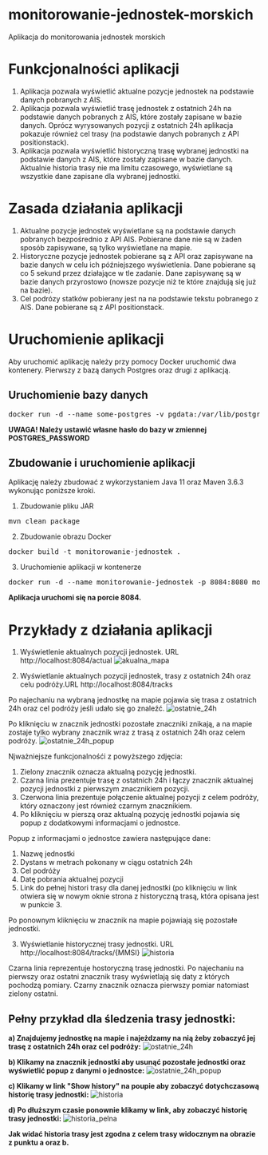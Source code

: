 # monitorowanie-jednostek-morskich
Aplikacja do monitorowania jednostek morskich

# Funkcjonalności aplikacji
1. Aplikacja pozwala wyświetlić aktualne pozycje jednostek na podstawie danych pobranych z AIS.
2. Aplikacja pozwala wyświetlić trasę jednostek z ostatnich 24h na podstawie danych pobranych z AIS, które zostały zapisane w bazie danych. Oprócz wyrysowanych pozycji z ostatnich 24h aplikacja pokazuje również cel trasy (na podstawie danych pobranych z API positionstack).
3. Aplikacja pozwala wyświetlić historyczną trasę wybranej jednostki na podstawie danych z AIS, które zostały zapisane w bazie danych. Aktualnie historia trasy nie ma limitu czasowego, wyświetlane są wszystkie dane zapisane dla wybranej jednostki.

# Zasada działania aplikacji
1. Aktualne pozycje jednostek wyświetlane są na podstawie danych pobranych bezpośrednio z API AIS. Pobierane dane nie są w żaden sposób zapisywane, są tylko wyświetlane na mapie.
2. Historyczne pozycje jednostek pobierane są z API oraz zapisywane na bazie danych w celu ich późniejszego wyświetlenia. Dane pobierane są co 5 sekund przez działające w tle zadanie. Dane zapisywanę są w bazie danych przyrostowo (nowsze pozycje niż te które znajdują się już na bazie).
3. Cel podrózy statków pobierany jest na na podstawie tekstu pobranego z AIS. Dane pobierane są z API positionstack.  

# Uruchomienie aplikacji
Aby uruchomić aplikację należy przy pomocy Docker uruchomić dwa kontenery. Pierwszy z bazą danych Postgres oraz drugi z aplikacją.

## Uruchomienie bazy danych
<pre>docker run -d --name some-postgres -v pgdata:/var/lib/postgresql/data -e POSTGRES_PASSWORD=mysecretpassword -p 5432:5432 postgres</pre>

<b>UWAGA! Należy ustawić własne hasło do bazy w zmiennej POSTGRES_PASSWORD</b>

## Zbudowanie i uruchomienie aplikacji
Aplikację należy zbudować z wykorzystaniem Java 11 oraz Maven 3.6.3 wykonując poniższe kroki.

1. Zbudowanie pliku JAR
<pre>
mvn clean package
</pre>

2. Zbudowanie obrazu Docker
<pre>
docker build -t monitorowanie-jednostek .
</pre>

3. Uruchomienie aplikacji w kontenerze
<pre>
docker run -d --name monitorowanie-jednostek -p 8084:8080 monitorowanie-jednostek
</pre>

<b>Aplikacja uruchomi się na porcie 8084.</b>

# Przykłady z działania aplikacji

1. Wyświetlenie aktualnych pozycji jednostek. URL http://localhost:8084/actual
![akualna_mapa](https://user-images.githubusercontent.com/26234920/144764507-a399ee2e-8b87-4360-889a-becd8b6cc566.PNG)

2. Wyświetlanie aktualnych pozycji jednostek, trasy z ostatnich 24h oraz celu podróży.URL http://localhost:8084/tracks

Po najechaniu na wybraną jednostkę na mapie pojawia się trasa z ostatnich 24h oraz cel podróży jeśli udało się go znaleźć.
![ostatnie_24h](https://user-images.githubusercontent.com/26234920/144764572-11b74816-96dc-48f1-90ec-a1291814538e.png)

Po kliknięciu w znacznik jednostki pozostałe znaczniki znikają, a na mapie zostaje tylko wybrany znacznik wraz z trasą z ostatnich 24h oraz celem podróży.
![ostatnie_24h_popup](https://user-images.githubusercontent.com/26234920/144764630-795fe154-d734-4d25-b18a-0d3b6bde7cca.PNG)

Njważniejsze funkcjonalnośći z powyższego zdjęcia:
1. Zielony znacznik oznacza aktualną pozycję jednostki.
2. Czarna linia prezentuje trasę z ostatnich 24h i łączy znacznik aktualnej pozycji jednostki z pierwszym znacznikiem pozycji.
3. Czerwona linia prezentuje połączenie aktualnej pozycji z celem podróży, który oznaczony jest również czarnym znacznikiem.
4. Po kliknięciu w pierszą oraz aktualną pozycję jednostki pojawia się popup z dodatkowymi informacjami o jednostce.

Popup z informacjami o jednostce zawiera następujące dane:
1. Nazwę jednostki
2. Dystans w metrach pokonany w ciągu ostatnich 24h
3. Cel podróży
4. Datę pobrania aktualnej pozycji
5. Link do pełnej histori trasy dla danej jednostki (po kliknięciu w link otwiera się w nowym oknie strona z historyczną trasą, która opisana jest w punkcie 3.

Po ponownym kliknięciu w znacznik na mapie pojawiają się pozostałe jednostki.

3. Wyświetlanie historycznej trasy jednostki. URL http://localhost:8084/tracks/{MMSI}
![historia](https://user-images.githubusercontent.com/26234920/144764854-2b754aca-42eb-474b-8a73-aa54e7823d53.png)

Czarna linia reprezentuje hostoryczną trasę jednostki. Po najechaniu na pierwszy oraz ostatni znacznik trasy wyświetlają się daty z których pochodzą pomiary. Czarny znacznik oznacza pierwszy pomiar natomiast zielony ostatni.


## Pełny przykład dla śledzenia trasy jednostki:

<b>a) Znajdujemy jednostkę na mapie i najeżdzamy na nią żeby zobaczyć jej trasę z ostatnich 24h oraz cel podróży:</b>
![ostatnie_24h](https://user-images.githubusercontent.com/26234920/144765599-276ebb1b-3afc-46c8-84ca-6b50b22f411f.png)

<b>b) Klikamy na znacznik jednostki aby usunąć pozostałe jednostki oraz wyświetlić popup z danymi o jednostce:</b>
![ostatnie_24h_popup](https://user-images.githubusercontent.com/26234920/144765631-74db3f52-957c-46d6-998f-ad7e5dbba86d.PNG)

<b>c) Klikamy w link "Show history" na poupie aby zobaczyć dotychczasową historię trasy jednostki:</b>
![historia](https://user-images.githubusercontent.com/26234920/144765686-ce5eb058-12f7-464c-bae3-ded9cbcea33c.png)


<b>d) Po dłuższym czasie ponownie klikamy w link, aby zobaczyć historię trasy jednostki:</b>
![historia_pelna](https://user-images.githubusercontent.com/26234920/144765689-4834b8df-d3dd-4fc0-963e-3491e611a174.PNG)

<b>Jak widać historia trasy jest zgodna z celem trasy widocznym na obrazie z punktu a oraz b.</b>
